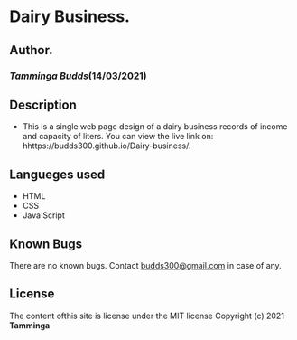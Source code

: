 # Dairy Business.
## Author.
### *Tamminga Budds*(14/03/2021)
## Description
* This is a single web page design of a dairy business records of income and capacity of liters. You can view the live link on: hhttps://budds300.github.io/Dairy-business/.


## Langueges used
* HTML
* CSS
* Java Script

## Known Bugs
There are no known bugs. Contact budds300@gmail.com in case of any.
## License
The content ofthis site is license under the MIT license Copyright (c) 2021 **Tamminga**